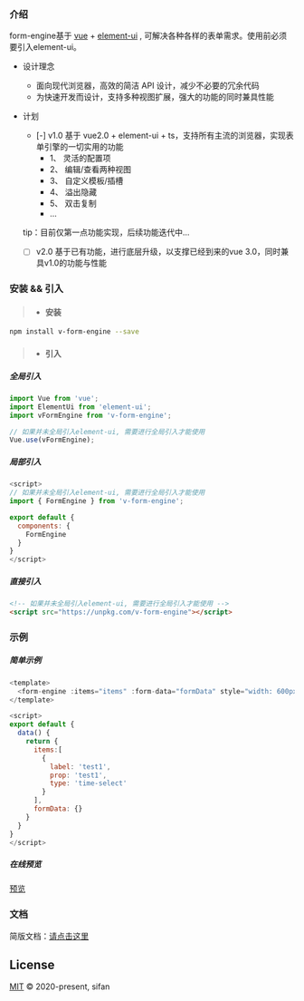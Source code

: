 ### 介绍
form-engine基于 [vue](https://www.npmjs.com/package/vue) + [element-ui](https://element.eleme.cn/#/zh-CN/component/installation) , 可解决各种各样的表单需求。使用前必须要引入element-ui。

* 设计理念
  * 面向现代浏览器，高效的简洁 API 设计，减少不必要的冗余代码
  * 为快速开发而设计，支持多种视图扩展，强大的功能的同时兼具性能

* 计划
  * [-] v1.0 基于 vue2.0 + element-ui + ts，支持所有主流的浏览器，实现表单引擎的一切实用的功能
    * 1、 灵活的配置项
    * 2、 编辑/查看两种视图
    * 3、 自定义模板/插槽
    * 4、 溢出隐藏
    * 5、 双击复制
    * ...

  tip：目前仅第一点功能实现，后续功能迭代中…

  * [ ] v2.0 基于已有功能，进行底层升级，以支撑已经到来的vue 3.0，同时兼具v1.0的功能与性能

### 安装 && 引入

> * #### 安装

``` bash
npm install v-form-engine --save
```
> * #### 引入

##### 全局引入

```javascript
import Vue from 'vue';
import ElementUi from 'element-ui';
import vFormEngine from 'v-form-engine';

// 如果并未全局引入element-ui, 需要进行全局引入才能使用
Vue.use(vFormEngine);
```

##### 局部引入

```javascript
<script>
// 如果并未全局引入element-ui, 需要进行全局引入才能使用
import { FormEngine } from 'v-form-engine';

export default {
  components: {
    FormEngine
  }
}
</script>
```

##### 直接引入

```html
<!-- 如果并未全局引入element-ui, 需要进行全局引入才能使用 -->
<script src="https://unpkg.com/v-form-engine"></script>
```

### 示例

##### 简单示例

```javascript
<template>
  <form-engine :items="items" :form-data="formData" style="width: 600px"></form-engine>
</template>

<script>
export default {
  data() {
    return {
      items:[
        {
          label: 'test1',
          prop: 'test1',
          type: 'time-select'
        }
      ],
      formData: {}
    }
  }
}
</script>
```

##### 在线预览

[预览](https://codepen.io/xiaofan9/pen/MWjMWQj)

### 文档
简版文档：[请点击这里](https://www.yuque.com/pingfan-mm82t/iqx0qm/form-engine)

## License

[MIT](LICENSE) © 2020-present, sifan
